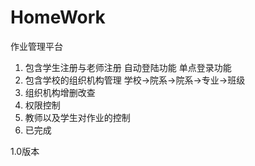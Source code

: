# HomeWork
作业管理平台

1. 包含学生注册与老师注册  自动登陆功能  单点登录功能
2. 包含学校的组织机构管理   学校->院系->院系->专业->班级
3. 组织机构增删改查
4. 权限控制
5. 教师以及学生对作业的控制
6. 已完成


1.0版本
